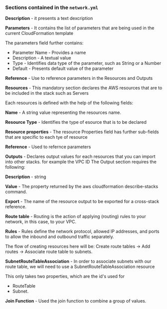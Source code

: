 ### Sections contained in the ```network.yml```

**Description** - it presents a text dexcription

**Parameters** - It contains the list of parameters that are being used in the current CloudFormation template

The parameters field further contains:

- Parameter Name - Provides a name 
- Description - A textual value
- Type - Identifies data type of the parameter, such as String or a Number
- Default - Presents default value of the parameter

**Reference** - Use to reference parameters in the Resources and Outputs

**Resources** - This mandatory section declares the AWS resources that are to be included in the stack such as Servers

Each resources is defined with the help of the following fields:

**Name** - A string value representing the resources name.  

**Resource Type** - Identifies the type of esource that is to be declared

**Resource properties** - The resource Properties field has further sub-fields that are specific to each tye of resource

**Reference** - Used to refernce parameters

**Outputs** - Declares output values for each resources that you can import into other stacks. for example the VPC ID 
 The Output section requires the following:
 
 **Description** - string
 
**Value** - The property returned by the aws cloudformation describe-stacks command.

**Export** - The name of the resource output to be exported for a cross-stack reference.

**Route table** - Routing is the action of applying (routing) rules to your network, in this case, to your VPC. 

**Rules** - Rules define the network protocol, allowed IP addresses, and ports to allow the inbound and outbound traffic separately. 

The flow of creating resources here will be: Create route tables → Add routes → Associate route table to subnets.

**SubnetRouteTableAssociation** - In order to associate subnets with our route table, we will need to use a SubnetRouteTableAssociation resource 

This only takes two properties, which are the id's used for 
- RouteTable 
- Subnet.

**Join Function** - Used the join function to combine a group of values. 

